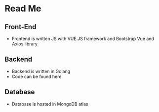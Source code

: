 # Read Me
## Front-End
- Frontend is written JS with VUE.JS framework and Bootstrap Vue and Axios library

## Backend
- Backend is written in Golang
- Code can be found here

## Database
- Database is hosted in MongoDB atlas
